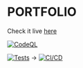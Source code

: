 # PORTFOLIO

Check it live [here](https://elpandafriki.github.io/portfolio)

[![CodeQL](https://github.com/elPandaFriki/portfolio/actions/workflows/code_quality.yml/badge.svg)](https://github.com/elPandaFriki/portfolio/actions/workflows/code_quality.yml)

[![Tests](https://github.com/elPandaFriki/portfolio/actions/workflows/tests.yml/badge.svg)](https://github.com/elPandaFriki/portfolio/actions/workflows/tests.yml) -> [![CI/CD](https://github.com/elPandaFriki/portfolio/actions/workflows/deploy.yml/badge.svg)](https://github.com/elPandaFriki/portfolio/actions/workflows/deploy.yml)
